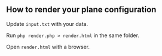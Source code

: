 ## How to render your plane configuration

Update `input.txt` with your data.

Run `php render.php > render.html` in the same folder.

Open `render.html` with a browser.